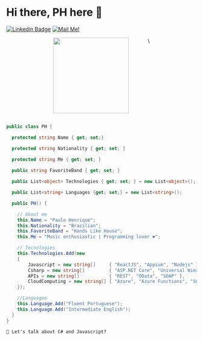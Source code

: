 # Hi there, PH here 👋

[![Linkedin Badge](https://img.shields.io/badge/-LinkedIn-blue?style=flat-square&logo=Linkedin&logoColor=white&link=https://www.linkedin.com/in/paulo-henrique-89b148166/)](https://www.linkedin.com/in/paulo-henrique-89b148166/)
[![Mail Me!](https://img.shields.io/badge/-Contact%20Me!-c14438?style=flat-square&logo=Gmail&logoColor=white&link=mailto:arthur.diegoo@hotmail.com)](mailto:phferreirasouza106@gmail.com)

<div style="display: flex; width: 100%; justify-content: center">
  <img style="margin-right:  50px" src="https://media.giphy.com/media/kEoOGc8MBjLwWecvPS/giphy.gif?cid=790b7611c30948569a7d8e880c9f592a657cf249060f56b8&rid=giphy.gif&ct=g" width="200" height="200" />\
</div>

```cs

public class PH {

  protected string Name { get; set;}

  protected string Nationality { get; set; } 

  protected string Me { get; set; }
  
  public string FavoriteBand { get; set; }

  public List<object> Technologies { get; set; } = new List<object>();

  public List<string> Languages {get; set;} = new List<string>();

  public PH() {

    // About me
    this.Name = "Paulo Henrique";
    this.Nationality = "Brazilian";
    this.FavoriteBand = "Hands Like House";
    this.Me = "Music enthusiastic | Programming lover ❤";

    // Tecnologies
    this.Technologies.Add(new 
    {
        Javascript = new string[]     { "ReactJS", "Appium", "Nodejs" },
        Csharp = new string[]         { "ASP.NET Core", "Universal Windows Platform" },
        APIs = new string[]           { "REST", "OData", "SOAP" },
        CloudComputing = new string[] { "Azure", "Azure Functions", "SOAP" }
    });

    //Languages
    this.Language.Add("Fluent Portuguese");
    this.Language.Add("Intermediate English");
  }
}
```

`💬 Let's talk about C# and Javascript?`